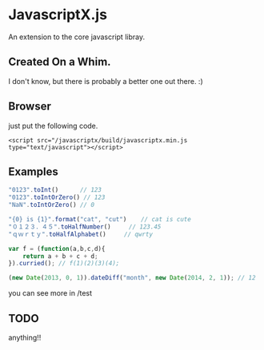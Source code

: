 # JavascriptX.js

An extension to the core javascript libray.  

## Created On a Whim.
I don't know, but there is probably a better one out there. :)

## Browser

just put the following code.

```
<script src="/javascriptx/build/javascriptx.min.js type="text/javascript"></script>
```

## Examples

``` javascript
"0123".toInt()      // 123
"0123".toIntOrZero() // 123
"NaN".toIntOrZero() // 0

"{0} is {1}".format("cat", "cut")    // cat is cute
"０１２３．４５".toHalfNumber()     // 123.45 
"ｑｗｒｔｙ".toHalfAlphabet()     // qwrty

var f = (function(a,b,c,d){
    return a + b + c + d;
}).curried(); // f(1)(2)(3)(4);

(new Date(2013, 0, 1)).dateDiff("month", new Date(2014, 2, 1)); // 12
```

you can see more in /test

## TODO
anything!!  
